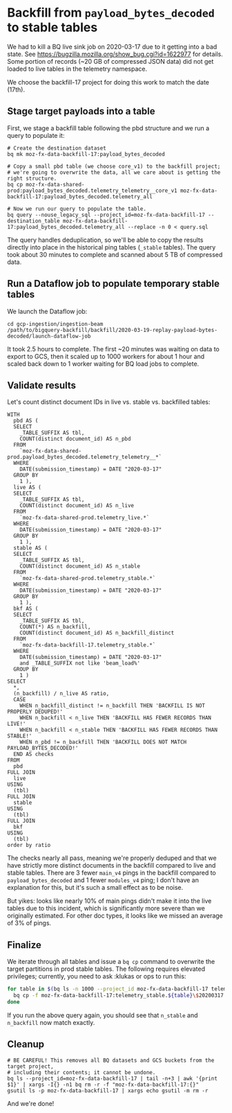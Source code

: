 # Backfill from `payload_bytes_decoded` to stable tables

We had to kill a BQ live sink job on 2020-03-17 due to it getting into a bad
state. See https://bugzilla.mozilla.org/show_bug.cgi?id=1622977 for details.
Some portion of records (~20 GB of compressed JSON data) did not get loaded
to live tables in the telemetry namespace.

We choose the backfill-17 project for doing this work to match the date (17th).

## Stage target payloads into a table

First, we stage a backfill table following the pbd structure and we run a
query to populate it:

```
# Create the destination dataset
bq mk moz-fx-data-backfill-17:payload_bytes_decoded

# Copy a small pbd table (we choose core_v1) to the backfill project;
# we're going to overwrite the data, all we care about is getting the right structure.
bq cp moz-fx-data-shared-prod:payload_bytes_decoded.telemetry_telemetry__core_v1 moz-fx-data-backfill-17:payload_bytes_decoded.telemetry_all

# Now we run our query to populate the table.
bq query --nouse_legacy_sql --project_id=moz-fx-data-backfill-17 --destination_table moz-fx-data-backfill-17:payload_bytes_decoded.telemetry_all --replace -n 0 < query.sql
```

The query handles deduplication, so we'll be able to copy the results directly
into place in the historical ping tables (`_stable` tables). The query took
about 30 minutes to complete and scanned about 5 TB of compressed data.

## Run a Dataflow job to populate temporary stable tables

We launch the Dataflow job:

```
cd gcp-ingestion/ingestion-beam
/path/to/bigquery-backfill/backfill/2020-03-19-replay-payload-bytes-decoded/launch-dataflow-job
```

It took 2.5 hours to complete. The first ~20 minutes was waiting on data to
export to GCS, then it scaled up to 1000 workers for about 1 hour and scaled
back down to 1 worker waiting for BQ load jobs to complete.

## Validate results

Let's count distinct document IDs in live vs. stable vs. backfilled tables:

```
WITH
  pbd AS (
  SELECT
    _TABLE_SUFFIX AS tbl,
    COUNT(distinct document_id) AS n_pbd
  FROM
    `moz-fx-data-shared-prod.payload_bytes_decoded.telemetry_telemetry__*`
  WHERE
    DATE(submission_timestamp) = DATE "2020-03-17"
  GROUP BY
    1 ),
  live AS (
  SELECT
    _TABLE_SUFFIX AS tbl,
    COUNT(distinct document_id) AS n_live
  FROM
    `moz-fx-data-shared-prod.telemetry_live.*`
  WHERE
    DATE(submission_timestamp) = DATE "2020-03-17"
  GROUP BY
    1 ),
  stable AS (
  SELECT
    _TABLE_SUFFIX AS tbl,
    COUNT(distinct document_id) AS n_stable
  FROM
    `moz-fx-data-shared-prod.telemetry_stable.*`
  WHERE
    DATE(submission_timestamp) = DATE "2020-03-17"
  GROUP BY
    1 ),
  bkf AS (
  SELECT
    _TABLE_SUFFIX AS tbl,
    COUNT(*) AS n_backfill,
    COUNT(distinct document_id) AS n_backfill_distinct
  FROM
    `moz-fx-data-backfill-17.telemetry_stable.*`
  WHERE
    DATE(submission_timestamp) = DATE "2020-03-17"
    and _TABLE_SUFFIX not like 'beam_load%'
  GROUP BY
    1 )
SELECT
  *, 
  (n_backfill) / n_live AS ratio,
  CASE
    WHEN n_backfill_distinct != n_backfill THEN 'BACKFILL IS NOT PROPERLY DEDUPED!'
    WHEN n_backfill < n_live THEN 'BACKFILL HAS FEWER RECORDS THAN LIVE!'
    WHEN n_backfill < n_stable THEN 'BACKFILL HAS FEWER RECORDS THAN STABLE!'
    WHEN n_pbd != n_backfill THEN 'BACKFILL DOES NOT MATCH PAYLOAD_BYTES_DECODED!'
  END AS checks
FROM
  pbd
FULL JOIN
  live
USING
  (tbl)
FULL JOIN
  stable
USING
  (tbl)
FULL JOIN
  bkf
USING
  (tbl)
order by ratio
```

The checks nearly all pass, meaning we're properly deduped and that we have strictly
more distinct documents in the backfill compared to live and stable tables.
There are 3 fewer `main_v4` pings in the backfill compared to `payload_bytes_decoded`
and 1 fewer `modules_v4` ping; I don't have an explanation for this, but it's such
a small effect as to be noise.

But yikes: looks like nearly 10% of main pings didn't make it into the live tables
due to this incident, which is significantly more severe than we originally
estimated. For other doc types, it looks like we missed an average of 3% of pings.

## Finalize

We iterate through all tables and issue a `bq cp` command to overwrite the
target partitions in prod stable tables. The following requires elevated
privileges; currently, you need to ask :klukas or ops to run this:

```bash
for table in $(bq ls -n 1000 --project_id moz-fx-data-backfill-17 telemetry_stable | grep TABLE | awk '{print $1}'); do
  bq cp -f moz-fx-data-backfill-17:telemetry_stable.${table}\$20200317 moz-fx-data-shared-prod:telemetry_stable.${table}\$20200317
done
```

If you run the above query again, you should see that `n_stable` and `n_backfill`
now match exactly.

## Cleanup

```
# BE CAREFUL! This removes all BQ datasets and GCS buckets from the target project,
# including their contents; it cannot be undone.
bq ls --project_id=moz-fx-data-backfill-17 | tail -n+3 | awk '{print $1}' | xargs -I{} -n1 bq rm -r -f "moz-fx-data-backfill-17:{}"
gsutil ls -p moz-fx-data-backfill-17 | xargs echo gsutil -m rm -r
```

And we're done!
